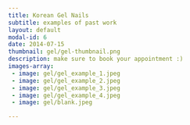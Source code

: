 ```yaml
---
title: Korean Gel Nails
subtitle: examples of past work
layout: default
modal-id: 6
date: 2014-07-15
thumbnail: gel/gel-thumbnail.png
description: make sure to book your appointment :)
images-array:
 - image: gel/gel_example_1.jpeg
 - image: gel/gel_example_2.jpeg
 - image: gel/gel_example_3.jpeg
 - image: gel/gel_example_4.jpeg
 - image: gel/blank.jpeg

---
```


